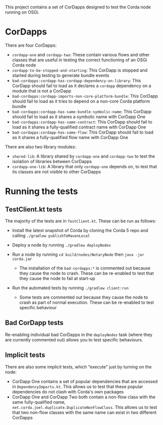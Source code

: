 This project contains a set of CorDapps designed to test the Corda node running on OSGi.

# CorDapps

There are four CorDapps:

* `cordapp-one` and `cordapp-two`: These contain various flows and other classes that are useful in testing the 
  correct functioning of an OSGi Corda node
* `cordapp-to-be-stopped-and-starting`: This CorDapp is stopped and started during testing to generate bundle events
* `bad-cordapps:cordapp-has-cordapp-dependency-on-library`: This CorDapp should fail to load as it declares a 
  `cordapp` dependency on a module that is not a CorDapp
* `bad-cordapps:cordapp-imports-non-core-platform-bundle`: This CorDapp should fail to load as it tries to depend on a 
  non-core Corda platform bundle
* `bad-cordapps:cordapp-has-same-bundle-symbolic-name`: This CorDapp should fail to load as it shares a symbolic name 
  with CorDapp One
* `bad-cordapps:cordapp-has-same-contract`: This CorDapp should fail to load as it shares a fully-qualified contract 
  name with CorDapp One
* `bad-cordapps:cordapp-has-same-flow`: This CorDapp should fail to load as it shares a fully-qualified flow name with 
  CorDapp One

There are also two library modules:

* `shared-lib`: A library shared by `cordapp-one` and `cordapp-two` to test the isolation of libraries between 
  CorDapps
* `cordapp-one-lib`: A library that only `cordapp-one` depends on, to test that its classes are not visible to other 
  CorDapps

# Running the tests

## TestClient.kt tests

The majority of the tests are in `TestClient.kt`. These can be run as follows:

* Install the latest snapshot of Corda by cloning the Corda 5 repo and calling `./gradlew publishToMavenLocal`

* Deploy a node by running `./gradlew deployNodes`
  
* Run a node by running `cd build/nodes/NotaryNode` then `java -jar corda.jar`

  * The installation of the `bad-cordapps:*` is commented out because they cause the node to crash. These can be 
    re-enabled to test that they cause the node to fail at start-up

* Run the automated tests by running `./gradlew client:run`
  
  * Some tests are commented out because they cause the node to crash as part of normal execution. These can be 
    re-enabled to test specific behaviour

## Bad CorDapp tests

Re-enabling individual bad CorDapps in the `deployNodes` task (where they are currently commented out) allows you to 
test specific behaviours.

## Implicit tests

There are also some implicit tests, which "execute" just by turning on the node:

* CorDapp One contains a set of popular dependencies that are accessed in `DependencyImports.kt`. This allows us to 
  test that these popular dependencies do not clash with Corda's own packages
* CorDapp One and CorDapp Two both contain a non-flow class with the same fully-qualified name, 
  `net.corda.joel.duplicate.DuplicateNonFlowClass`. This allows us to test that two non-flow classes with the same 
  name can exist in two different CorDapps